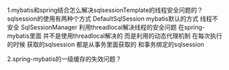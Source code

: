 1.mybatis和spring结合怎么解决sqlsessionTemplate的线程安全问题的？
sqlsession的使用有两种个方式 
DefaultSqlSession  mybatis默认的方式 线程不安全
SqlSessionManager  利用threadlocal解决线程的安全问题
 在spring-mybatis里面  并不是使用threadlocal解决的 而是利用的动态代理机制 在每次执行的时候 获取的sqlsession
 都是从事务里面获取的 和事务绑定的sqlsession
 
 
 
2.spring-mybatis的一级缓存的失效问题？